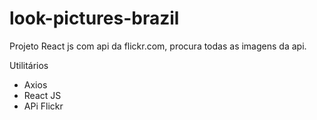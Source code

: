 # look-pictures-brazil
Projeto React js com api da flickr.com, procura todas as imagens da api.

Utilitários
 - Axios
 - React JS
 - APi Flickr

